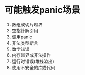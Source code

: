 # 可能触发panic场景
1. 数组或切片越界
2. 空指针解引用
3. 调用panic
4. 非法类型断言
5. 数学错误
6. 内存越界或非法操作
7. 运行时错误(堆栈溢出)
8. 使用不安全的库或代码
